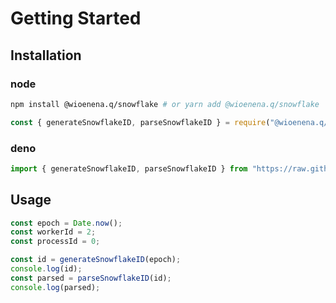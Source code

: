 # Getting Started

## Installation
### node
```bash
npm install @wioenena.q/snowflake # or yarn add @wioenena.q/snowflake
```
```js
const { generateSnowflakeID, parseSnowflakeID } = require("@wioenena.q/snowflake");
```
### deno
```ts
import { generateSnowflakeID, parseSnowflakeID } from "https://raw.githubusercontent.com/wioenena-q/Snowflake/master/src/index.ts";
```

## Usage
```js
const epoch = Date.now();
const workerId = 2;
const processId = 0;

const id = generateSnowflakeID(epoch);
console.log(id);
const parsed = parseSnowflakeID(id);
console.log(parsed);
```
